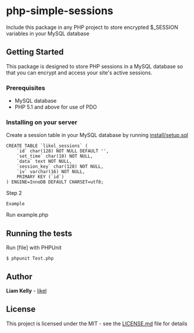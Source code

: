 # php-simple-sessions
Include this package in any PHP project to store encrypted $_SESSION variables in your MySQL database

## Getting Started

This package is designed to store PHP sessions in a MySQL database so that you can encrypt and access your site's active sessions.

### Prerequisites

* MySQL database
* PHP 5.1 and above for use of PDO

### Installing on your server

Create a session table in your MySQL database by running [install/setup.sql](install/setup.sql)

```
CREATE TABLE `likel_sessions` (
    `id` char(128) NOT NULL DEFAULT '',
    `set_time` char(10) NOT NULL,
    `data` text NOT NULL,
    `session_key` char(128) NOT NULL,
    `iv` varchar(16) NOT NULL,
    PRIMARY KEY (`id`)
) ENGINE=InnoDB DEFAULT CHARSET=utf8;
```

Step 2

```
Example
```

Run example.php

## Running the tests

Run [file] with PHPUnit

```
$ phpunit Test.php
```

## Author

**Liam Kelly** - [likel](https://github.com/likel)

## License

This project is licensed under the MIT - see the [LICENSE.md](LICENSE.md) file for details
